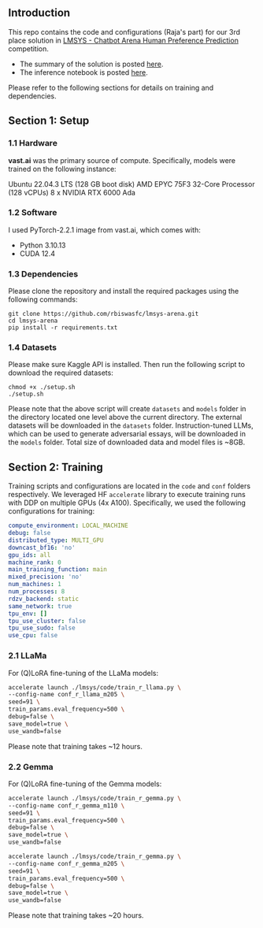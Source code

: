 ## Introduction

This repo contains the code and configurations (Raja's part) for our 3rd place solution in [LMSYS - Chatbot Arena Human Preference Prediction](https://www.kaggle.com/competitions/lmsys-chatbot-arena/overview) competition. 

- The summary of the solution is posted [here](https://www.kaggle.com/competitions/lmsys-chatbot-arena/discussion/527766).
- The inference notebook is posted [here](https://www.kaggle.com/code/conjuring92/lmsys-3rd-place-submission). 

Please refer to the following sections for details on training and dependencies.

## Section 1: Setup
### 1.1 Hardware
**vast.ai** was the primary source of compute. Specifically, models were trained on the following instance:

Ubuntu 22.04.3 LTS (128 GB boot disk)
AMD EPYC 75F3 32-Core Processor (128 vCPUs)
8 x NVIDIA RTX 6000 Ada

### 1.2 Software
I used PyTorch-2.2.1 image from vast.ai, which comes with:
* Python 3.10.13
* CUDA 12.4

### 1.3 Dependencies
Please clone the repository and install the required packages using the following commands:

```
git clone https://github.com/rbiswasfc/lmsys-arena.git
cd lmsys-arena
pip install -r requirements.txt
```

### 1.4 Datasets

Please make sure Kaggle API is installed. Then run the following script to download the required datasets:

```
chmod +x ./setup.sh
./setup.sh
```

Please note that the above script will create `datasets` and `models` folder in the directory located one level above the current directory. The external datasets will be downloaded in the `datasets` folder. Instruction-tuned LLMs, which can be used to generate adversarial essays, will be downloaded in the `models` folder. Total size of downloaded data and model files is ~8GB. 


## Section 2: Training
Training scripts and configurations are located in the `code` and `conf` folders respectively. We leveraged HF `accelerate` library to execute training runs with DDP on multiple GPUs (4x A100). Specifically, we used the following configurations for training:

```yaml
compute_environment: LOCAL_MACHINE                                            
debug: false                                                                           
distributed_type: MULTI_GPU
downcast_bf16: 'no'
gpu_ids: all
machine_rank: 0
main_training_function: main
mixed_precision: 'no'
num_machines: 1
num_processes: 8
rdzv_backend: static
same_network: true
tpu_env: []
tpu_use_cluster: false
tpu_use_sudo: false
use_cpu: false
```

### 2.1 LLaMa
For (Q)LoRA fine-tuning of the LLaMa models:

```bash
accelerate launch ./lmsys/code/train_r_llama.py \
--config-name conf_r_llama_m205 \
seed=91 \
train_params.eval_frequency=500 \
debug=false \
save_model=true \
use_wandb=false
```
Please note that training takes ~12 hours. 

### 2.2 Gemma
For (Q)LoRA fine-tuning of the Gemma models:

```bash
accelerate launch ./lmsys/code/train_r_gemma.py \
--config-name conf_r_gemma_m110 \
seed=91 \
train_params.eval_frequency=500 \
debug=false \
save_model=true \
use_wandb=false
```

```bash
accelerate launch ./lmsys/code/train_r_gemma.py \
--config-name conf_r_gemma_m205 \
seed=91 \
train_params.eval_frequency=500 \
debug=false \
save_model=true \
use_wandb=false
```
Please note that training takes ~20 hours. 

